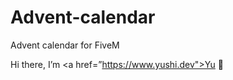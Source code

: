 # Advent-calendar
Advent calendar for FiveM 

Hi there, I’m <a href=”https://www.yushi.dev">Yu</a> 👋
